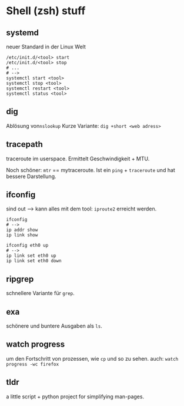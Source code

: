 # Shell (zsh) stuff

## systemd

neuer Standard in der Linux Welt  

```shell
/etc/init.d/<tool> start
/etc/init.d/<tool> stop
# ...
# -->
systemctl start <tool>
systemctl stop <tool>
systemctl restart <tool>
systemctl status <tool>
```

## dig

Ablösung von`nslookup`
Kurze Variante: `dig +short <web adress>`

## tracepath

traceroute im userspace.
Ermittelt Geschwindigkeit + MTU.

Noch schöner: `mtr` == mytraceroute.
Ist ein `ping` + `traceroute` und hat bessere Darstellung.

## ifconfig 

sind out --> kann alles mit dem tool: `iproute2` erreicht werden.

```shell
ifconfig  
# --> 
ip addr show
ip link show
```

```shell
ifconfig eth0 up
# -->
ip link set eth0 up
ip link set eth0 down
```

## ripgrep

schnellere Variante für `grep`.

## exa

schönere und buntere Ausgaben als `ls`.

## watch progress

um den Fortschritt von prozessen, wie `cp` und so zu sehen.
auch: `watch progress -wc firefox`

## tldr

a little script + python project for simplifying man-pages.
